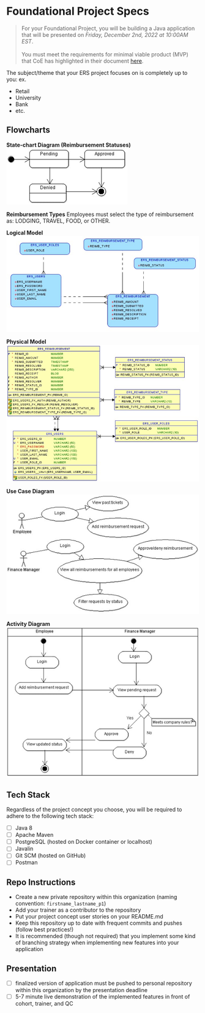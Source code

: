 # Foundational Project Specs
> For your Foundational Project, you will be building a Java application that will be presented on *Friday, December 2nd, 2022 at 10:00AM EST*. <br><br> You must meet the requirements for minimal viable product (MVP) that CoE has highlighted in their document [here](./Foundations%20Project%20Requirements.pdf).

The subject/theme that your ERS project focuses on is completely up to you:
ex. 
- Retail
- University
- Bank
- etc.

## Flowcharts
**State-chart Diagram (Reimbursement Statuses)** 
<br>
![](./imgs/state-chart.jpg)
<br>

**Reimbursement Types**
Employees must select the type of reimbursement as: LODGING, TRAVEL, FOOD, or OTHER.
<br>

**Logical Model**
<br>
![](./imgs/logical.jpg)
<br>

**Physical Model**
<br>
![](./imgs/physical.jpg)
<br>

**Use Case Diagram**
<br>
![](./imgs/use-case.jpg)
<br>

**Activity Diagram**
<br>
![](./imgs/activity.jpg)
<br>

## Tech Stack
Regardless of the project concept you choose, you will be required to adhere to the following tech stack:
- [ ] Java 8
- [ ] Apache Maven
- [ ] PostgreSQL (hosted on Docker container or localhost)
- [ ] Javalin
- [ ] Git SCM (hosted on GitHub)
- [ ] Postman

## Repo Instructions
- Create a new private repository within this organization (naming convention: `firstname_lastname_p1`)
- Add your trainer as a contributor to the repository
- Put your project concept user stories on your README.md
- Keep this repository up to date with frequent commits and pushes (follow best practices!)
- It is recommended (though not required) that you implement some kind of branching strategy when implementing new features into your application

## Presentation
- [ ] finalized version of application must be pushed to personal repository within this organization by the presentation deadline
- [ ] 5-7 minute live demonstration of the implemented features in front of cohort, trainer, and QC